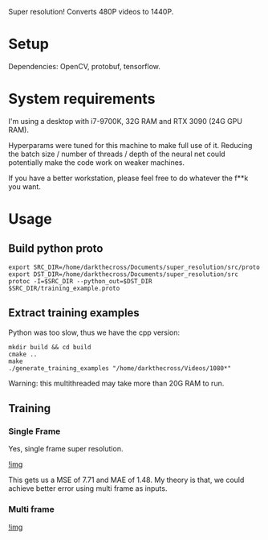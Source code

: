 Super resolution! Converts 480P videos to 1440P.

# Setup

Dependencies: OpenCV, protobuf, tensorflow.

# System requirements

I'm using a desktop with i7-9700K, 32G RAM and RTX 3090 (24G GPU RAM).

Hyperparams were tuned for this machine to make full use of it. Reducing the batch size / number of threads / depth of the neural net could potentially make the code work on weaker machines. 

If you have a better workstation, please feel free to do whatever the f**k you want. 

# Usage

## Build python proto

```
export SRC_DIR=/home/darkthecross/Documents/super_resolution/src/proto
export DST_DIR=/home/darkthecross/Documents/super_resolution/src
protoc -I=$SRC_DIR --python_out=$DST_DIR $SRC_DIR/training_example.proto
```
## Extract training examples

Python was too slow, thus we have the cpp version:

```
mkdir build && cd build
cmake ..
make
./generate_training_examples "/home/darkthecross/Videos/1080*"
```

Warning: this multithreaded may take more than 20G RAM to run.

## Training

### Single Frame

Yes, single frame super resolution.

[!img](edsr.png)

This gets us a MSE of 7.71 and MAE of 1.48. My theory is that, we could achieve better error using multi frame as inputs.

### Multi frame

[!img](edsr_multi.png)
